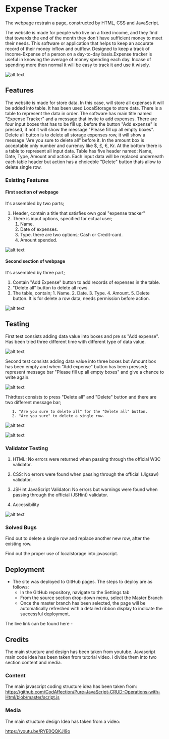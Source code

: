 # Expense Tracker

The webpage restrain a page, constructed by HTML, CSS and JavaScript.

The website is made for people who live on a fixed income, and they find that towards the end of the month they don't have sufficient money to meet their needs. This software or application that helps to keep an accurate record of their money inflow and outflow. Designed to keep a track of Income-Expense of a person on a day-to-day basis.Expense tracker is useful in knowing the average of money spending each day. Incase of spending more then normal it will be easy to track it and use it wisely.

![alt text](assets/images/Overview.png)

## Features

The website is made for store data. In this case, will store all expenses it will be added into table. It has been used LocalStorage to store data. There is a table to represent the data in order.
The software has main title named "Expense Tracker" and a message that invite to add expenses. There are four input boxes that has to be fill up, before the button "Add expense" is pressed, if not it will show the message "Please fill up all empty boxes". Delete all button is to delete all storage expenses row, it will show a message "Are you sure to delete all" before it. In the amount box is acceptable only number and currency like $, £, €, Kr.
At the bottom there is a table to represent all input data. Table has five header named: Name, Date, Type, Amount and action. Each input data will be replaced underneath each table header but action has a choiceble "Delete" button thats allow to delete single row.

### Existing Features

#### First section of  webpage

It's assembled by two parts;

1. Header, contain a title that satisfies own goal "expense tracker"
2. There is input options, specified for ectual user;
      1. Name.
      2. Date of expenses.
      3. Type. there are two options; Cash or Credit-card.
      4. Amount spended.

![alt text](assets/images/first-section1.png)

#### Second section of  webpage

It's assembled by three part;

1. Contain "Add Expense" button to add records of expenses in the table.
2. "Delete all" button to delete all rows.
3. The table, contain;
       1. Name.
       2. Date.
       3. Type.
       4. Amount.
       5. Delete button. It is for delete a row data, needs permission before action.

![alt text](assets/images/section2.png)

## Testing 

First test consists adding data value into boxes and pre ss "Add expense". Has been tried three different time with different type of data value.

![alt text](assets/images/fullscreen.png)

Second test consists adding data value into three boxes but Amount box has been empty and when "Add expense" button has been pressed; represent message bar "Please fill up all empty boxes" and give a chance to write again.

![alt text](assets/images/test2.png)

Thirdtest consists to press "Delete all" and "Delete" button and there are two different message bar;

       1. "Are you sure to delete all" for the "Delete all" button.
       2. "Are you sure" to delete a single row.


![alt text](assets/images/test3.png)

![alt text](assets/images/test3-2.png)

### Validator Testing

1. HTML:
   No errors were returned when passing through the official W3C validator.

2. CSS:
   No errors were found when passing through the official (Jigsaw) validator.

3. JSHint JavaScript Validator: No errors but warnings were found when passing through the official (JSHint) validator.

4. Accessibility

![alt text](assets/images/accessibility-et.png)

### Solved Bugs

Find out to delete a single row and replace another new row, after the existing row.

Find out the proper use of localstorage into javascript.

## Deployment

- The site was deployed to GitHub pages. The steps to deploy are as follows:
  - In the GitHub repository, navigate to the Settings tab
  - From the source section drop-down menu, select the Master Branch
  - Once the master branch has been selected, the page will be automatically refreshed with a detailed ribbon display to indicate  the successful deployment.

The live link can be found here -

## Credits

The main structure and design has been taken from youtube. Javascript main code idea has been taken from tutorial video. i divide them into two section content and media.

### Content

The main javascript coding structure idea has been taken from: <https://github.com/CodAffection/Pure-JavaScript-CRUD-Operations-with-Html/blob/master/script.js>



### Media

The main structure design Idea has taken from a video:

<https://youtu.be/RYE0QQKJI9o>
